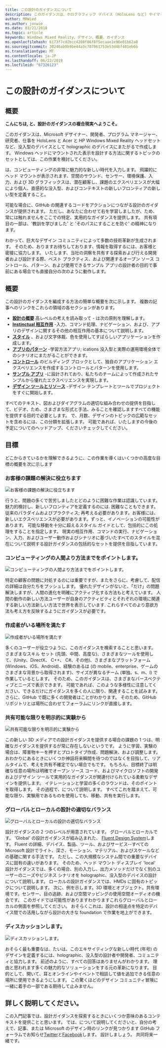```yaml
---
title: この設計のガイダンスについて
description: このガイダンスは、ホログラフィック デバイス (HoloLens など) やイマーシブ デバイス (Acer および HP Windows Mixed Reality ヘッドセットなど) にわたって作業しているマイクロソフトのデザイナー、開発者、プログラム マネージャー、研究者によって作成されています。
author: MRWied
ms.author: jonwie
ms.date: 03/21/2018
ms.topic: article
keywords: Windows Mixed Reality、デザイン、概要、ガイダンス
ms.openlocfilehash: 6173f7cd2bcc4280f86f8f5ecaae1e90e01b62a0
ms.sourcegitcommit: 30246ab9b9be44a3c707061753e53d4bf401eb6b
ms.translationtype: MT
ms.contentlocale: ja-JP
ms.lasthandoff: 06/22/2019
ms.locfileid: "67326123"
---
```

# <a name="about-this-design-guidance"></a>この設計のガイダンスについて

## <a name="introduction"></a>概要

**こんにちは, と、設計のガイダンスの複合現実へようこそ。**

このガイダンスは、Microsoft デザイナー、開発者、プログラム マネージャー、研究者、仕事を HoloLens と Acer と HP Windows Mixed Reality ヘッドセットなど、没入型のデバイスとして holographic のデバイスにまたがるで作成します。 Windows ヘッドにマウントされた表示を設計する方法に関するトピックのセットとしては、この作業を検討してください。

は、コンピューティングの非常に魅力的な新しい時代を入力します。 飛躍的にヘッド マウントが表示されます、空間のサウンド、センサー、環境保護、入力、および 3D グラフィックスは、潜在顧客し、課題のエクスペリエンスが大幅により個人、直感的な没入型、およびコンテキストの新しいフロンティアの新しい型を定義すること。

可能な場合に、GitHub の関連するコードをアクションにつながる設計のガイダンスが提供されます。 ただし、あなたに合わせて右を学習しましたが、ため、常には触れませんをここでの特定、実用的なガイダンスを提供します。 共有項目の一部は、'教訓を学びました' と 'そのパスにすることを防ぐ' の精神になります。

わかって、巨大なデザイン コミュニティによって多数の技術革新が生成されます。 そのため、おりますお待ちしております、情報を取得するには、お客様と密接に協力します。 いたします、当社の洞察を共有する探索および行える開発者および設計する際、ベスト プラクティス、および関連するオープン ソース コントロール、パターン、および使用できるサンプル アプリの設計者の目的で事前にある場合でも直接自分の次のように動作します。

## <a name="overview"></a>概要

この設計のガイダンスを編成する方法の簡単な概要を次に示します。 複数の記事へのリンクをこれらの領域の各セクションがあります。
* **[設計の概要](mixed-reality.md)** 高レベルの考えを読み取って - は次の原則を理解します。
* **[Instinctual 相互作用](interaction-fundamentals.md)** -入力、コマンド処理、ナビゲーション、および、アプリのデザインに関するその他の相互作用の基本について説明します。
* **[スタイル](typography.md)** 、および文字体裁、色を使用してすばらしいアプリケーションを作成します。
* **[アプリのパターン](types-of-mixed-reality-apps.md)** -学習方法アプリ; ications 没入型と実際の運用環境全体でのシナリオにまたがることができます。
* **[コントロール](interactable-object.md)** のビルディング ブロックとして、独自のアプリケーション エクスペリエンスを作成するコントロールとパターンを使用します。
* **[サンプル アプリ](design.md#sample-apps)** -に設計されており、私たちのチームによって作成されたサンプルから優れたエクスペリエンスを実現します。
* **[デザイン ツールとリソース](design.md#design-tools)** -デザイン テンプレートとツールでプロジェクトをすぐに開始します。

すべてのテキスト、図およびダイアグラムの適切な組み合わせの提供を目指して、ビデオ、ため、さまざまな形式と手法、みることを確認しますすべての機能を提供する目的で必要とします。 で、月数、デザインのトピックの広範なセットを含めるには、この分類を拡張します。 可能であれば、いたしますの今後の予定についてのヘッドアップ、くださいチェックしてください。

## <a name="objectives"></a>目標

どこからきているかを理解できるように、この作業を導くはいくつかの高度な目標の概要を次に示します

### <a name="help-solve-customer-challenges"></a>お客様の課題の解決に役立ちます

![お客様の課題の解決に役立ちます](images/500px-fix-a-broken-switch-with-hololens.jpg) <br>

行うと、問題の多くで苦労しましたとどのように困難な作業は認識しています。 魅力的検討し、新しいフロンティアを定義するのには. 困難なこともできます。 従来のパラダイムおよびプラクティス; 再考える必要があります。お客様には、新しいエクスペリエンスが必要があります。ずっと、イノベーションの可能性があります。 可能な移動を十分に超えるスタイル ガイドとして、包括的にこの処理をすることを指定します。 現実の相互作用、コマンドの実行、ナビゲーション、入力、およびユーザー動作およびシナリオに基づいたすべてのスタイルを混在について説明する設計ガイダンスの包括的なセットを提供を目指しています。 

### <a name="point-the-way-towards-a-new-more-human-way-of-computing"></a>コンピューティングの人間より方法までをポイントします。

![コンピューティングの人間より方法までをポイントします。](images/500px-man-and-women-with-holograph-on-table.png)<br>

特定の顧客の問題に対処するのには重要ですが、またをさらに、考慮して、配信の詳細は自分たちをプッシュします。 優れたデザインがないと、「だけ」の問題解決しますが、人間の進化を明確にアクティブ化する方法もと考えています。 人間の動作の新しい方法ユーザーが自身のアクティビティとそれぞれの環境に関連する新しい方法新しい方法で世界を表示しています. これらすべてのより意欲方法も考え方を反映するようにガイダンスが必要です。 

### <a name="meet-creators-where-they-are"></a>作成者がいる場所を満たす

![作成者がいる場所を満たす](images/500px-creators.jpg) <br>

多くのユーザーが役立つように、このガイダンスを検索することと思います。 さまざまなスキル セット (先頭、中間、高度な)、さまざまなツールを使用して、(Unity、DirectX、 C++、 C#、その他)、さまざまなプラットフォーム (Windows、iOS、Android)、経験のあるは (の mobile、enterprise、ゲームのさまざまな背景から取得されます)、サイズが異なるチーム (単独、s、m、l) で作業しているとします。 そのため、このガイダンスは、さまざまなパースペクティブとニーズで表示できます。 可能であれば、このような多様性に注意してください、できるだけにガイダンスを多くの人に限り、関連することを試みます。 さらに、GitHub で既に多くの開発者はことがわかります。 そのため、GitHub リポジトリとは場所に合わせてフォーラムにリンクが直接します。 

### <a name="share-as-much-as-possible-from-experimental-to-explicit"></a>共有可能な限りを明示的に実験から

![共有可能な限りを明示的に実験から](images/500px-man-playinggame.jpg) <br>

この新しい 3D メディアでの設計ガイダンスを提供する場合の課題の 1 つは、明確なガイダンスを提供するが常に存在しないというです。 ように学習、実験の場合は、障害物キーを押すとプロトタイプ作成、問題解決、および調整します。 おわかりにあるときにいくつか神話将来瞬間を待つのではなくを目指して、リアルタイムで、考えを共有不確定でない場合でもです。 もちろん、目標終了は明確な任意の場所は明確でオープン ソース コード、およびマイクロソフトの開発およびデザイン ツールで実用的なガイダンスが関連付けられている柔軟なデザインを提供します。 イテレーションと学習の多くのラウンドは、そのポイントを取得します。 その過程で、について説明します。 すべてこれを踏まえて、可能な限り、実験用であるものを使用しても、移動、共有を実行します。 

### <a name="the-right-balance-of-global-and-local-design"></a>グローバルとローカルの設計の適切なバランス

![グローバルとローカルの設計の適切なバランス](images/500px-fluentdesign.jpg) <br>

設計ガイダンスの 2 つのレベルが用意されています。 グローバルとローカルです。 'Global' の設計ガイダンスが組み込まれた、 [Fluent Design System](http://fluent.microsoft.com)します。 Fluent の詳細、デバイス、製品、ツール、およびサービス--すべての Microsoft 設計でライト、深さ、モーション、マテリアル、およびスケールなどの基礎に関する手法です。 ただし、この大規模なシステム間での重要なデバイスに固有の違いがあります。 そのため、ヘッド マウント ディスプレイ 'local' 設計ガイダンスでは、多くの場合、別の入力し、出力メソッドだけでなく別のユーザーのニーズやビジネス シナリオを holographic、没入型のデバイスの設計について説明します。 ローカルの設計ガイダンスでは、HMDs に固有のトピックについて説明します。 次に、例を示します。3D 環境とオブジェクト。共有環境です。センサー、目の追跡、および空間マッピングの使用空間オーディオの機会です。 このガイドでは可能性がありますわかりますこれらグローバルとローカルの側面を参照してください。 おそらくこれは、設計の相違点を特定のデバイス間での活用しながら設計の大きな foundation で作業を地上ができます。

### <a name="have-a-discussion"></a>ディスカッションします。

![ディスカッションします。](images/500px-share.jpg) <br>

おそらく最も重要なは、たいは、このエキサイティングな新しい時代 (年号) のデザインを定義するには、holographic、没入型の設計者や開発者、コミュニティと協力します。 前述のように、すべての回答はありませんがわかります。 理由と思われます多くの魅力的なソリューションをする元の革新になります。 目的として、開いて、耳とオンラインやイベントで相談して値を追加できる任意の場所に使用できるようにします。 この驚くほどのデザイン コミュニティ冒険に一緒に着手の一部である期待して止みません。 

## <a name="please-dive-in"></a>詳しく説明してください。

この入門記事では、設計ガイダンスを探索するときにいくつか意味のあるコンテキストを提供ことと思います。 では、について説明してくださいと、自分の考えで、記事、または Microsoft のデザイン時のリンクが見つかります GitHub フォーラムでお知らせ[Twitter](https://twitter.com/MicrosoftDesign)と[Facebook](https://www.facebook.com/microsoftdesign/)します。 設計しましょう。 共同将来一緒です。
